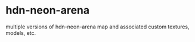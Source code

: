 # hdn-neon-arena
multiple versions of hdn-neon-arena map and associated custom textures, models, etc.
